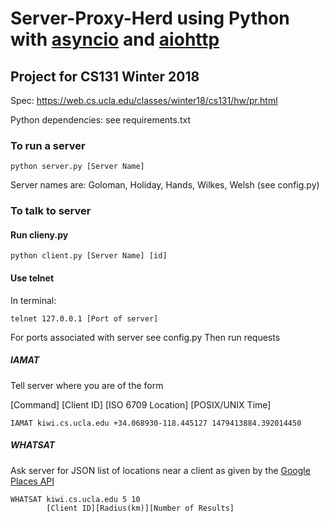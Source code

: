 # Server-Proxy-Herd using Python with [asyncio](https://docs.python.org/3/library/asyncio.html) and [aiohttp](https://aiohttp.readthedocs.io/en/stable/)
## Project for CS131 Winter 2018
Spec: https://web.cs.ucla.edu/classes/winter18/cs131/hw/pr.html

Python dependencies: see requirements.txt
### To run a server
```
python server.py [Server Name]
```
Server names are: Goloman, Holiday, Hands, Wilkes, Welsh (see config.py)
### To talk to server
#### Run clieny.py
```
python client.py [Server Name] [id]
```
#### Use telnet
In terminal:
```
telnet 127.0.0.1 [Port of server]
```
For ports associated with server see config.py
Then run requests
##### IAMAT
Tell server where you are of the form

\[Command] [Client ID]  [ISO 6709 Location] [POSIX/UNIX Time]
```
IAMAT kiwi.cs.ucla.edu +34.068930-118.445127 1479413884.392014450 
```
##### WHATSAT
Ask server for JSON list of locations near a client as given by the [Google Places API](https://developers.google.com/places/)
```
WHATSAT kiwi.cs.ucla.edu 5 10
        [Client ID][Radius(km)][Number of Results]
```
